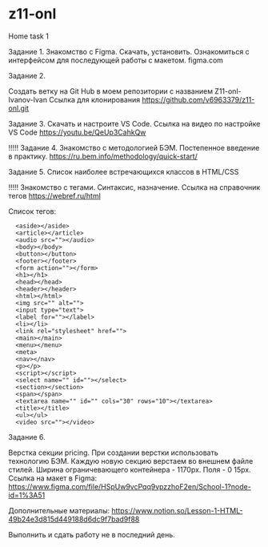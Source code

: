 # z11-onl
Home task 1

Задание 1.
Знакомство с Figma. Скачать, установить. Ознакомиться с интерфейсом для последующей работы с макетом.
figma.com

Задание 2.

Создать ветку на Git Hub в моем репозитории c названием Z11-onl-Ivanov-Ivan
Ссылка для клонирования https://github.com/v6963379/z11-onl.git

Задание 3. 
Скачать и настроите VS Code.
Ссылка на видео по настройке VS Code
https://youtu.be/QeUp3CahkQw

!!!!!  Задание 4.
Знакомство с методологией БЭМ. Постепенное введение в практику.
https://ru.bem.info/methodology/quick-start/

Задание 5. 
Список наиболее встречающихся классов в HTML/CSS

!!!!!  Знакомство с тегами. Синтаксис, назначение.
Ссылка на справочник тегов
https://webref.ru/html

Список тегов:

      <aside></aside>
      <article></article>
      <audio src=""></audio>
      <body></body>
      <button></button>
      <footer></footer>
      <form action=""></form>
      <h1></h1>
      <head></head>
      <header></header>
      <html></html>
      <img src="" alt="">
      <input type="text">
      <label for=""></label>
      <li></li>
      <link rel="stylesheet" href="">
      <main></main>
      <menu></menu>
      <meta>
      <nav></nav>
      <p></p>
      <script></script>
      <select name="" id=""></select>
      <section></section>
      <span></span>
      <textarea name="" id="" cols="30" rows="10"></textarea>
      <title></title>
      <ul></ul>
      <video src=""></video>
      
      
      
Задание 6.

Верстка секции pricing. 
При создании верстки использовать технологию БЭМ.
Каждую новую секцию верстаем во внешнем файле стилей.
Ширина ограничевающего контейнера - 1170px.
Поля - 0 15px.
Ссылка на макет в Figma:
https://www.figma.com/file/HSpUw9vcPqq9vpzzhoF2en/School-1?node-id=1%3A51

Дополнительные материалы: https://www.notion.so/Lesson-1-HTML-49b24e3d815d449188d6dc9f7bad9f88

Выполнить и сдать работу не в последний день.
